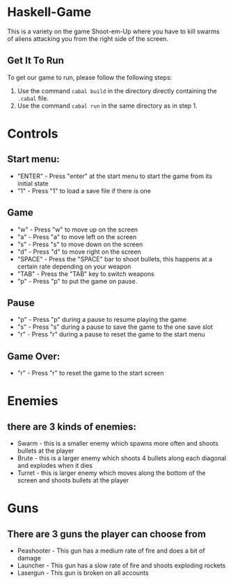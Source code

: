 # Haskell-Game
This is a variety on the game Shoot-em-Up where you have to kill swarms of aliens attacking you from the right side of the screen.

## Get It To Run
To get our game to run, please follow the following steps:
1. Use the command `cabal build` in the directory directly containing the `.cabal` file.
2. Use the command `cabal run` in the same directory as in step 1.

# Controls
## Start menu:
* "ENTER" - Press "enter" at the start menu to start the game from its initial state
* "1" - Press "1" to load a save file if there is one

## Game
* "w" - Press "w" to move up on the screen
* "a" - Press "a" to move left on the screen
* "s" - Press "s" to move down on the screen
* "d" - Press "d" to move right on the screen
* "SPACE" - Press the "SPACE" bar to shoot bullets, this happens at a certain rate depending on your weapon
* "TAB" - Press the "TAB" key to switch weapons
* "p" - Press "p" to put the game on pause.

## Pause
* "p" - Press "p" during a pause to resume playing the game
* "s" - Press "s" during a pause to save the game to the one save slot
* "r" - Press "r" during a pause to reset the game to the start menu

## Game Over:
* "r" - Press "r" to reset the game to the start screen

# Enemies
## there are 3 kinds of enemies:
* Swarm - this is a smaller enemy which spawns more often and shoots bullets at the player
* Brute - this is a larger enemy which shoots 4 bullets along each diagonal and explodes when it dies
* Turret - this is larger enemy which moves along the bottom of the screen and shoots bullets at the player

# Guns
## There are 3 guns the player can choose from
* Peashooter - This gun has a medium rate of fire and does a bit of damage
* Launcher - This gun has a slow rate of fire and shoots exploding rockets
* Lasergun - This gun is broken on all accounts